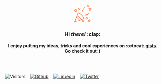 <div align="center">
        <br>
        <br>
        <br>
        <br>
        <img src="https://raw.githubusercontent.com/gokhanmelma/gokhanmelma/main/tada.svg?sanitize=true" width="60" height="60">
        <h3>Hi <i>there!</i> :clap: </h3>
        <h4>I enjoy putting my ideas, tricks and cool experiences on :octocat:<a href="https://gist.github.com/gokhanmelma" target="_blank"> gists</a>. Go check it out :)</h4>
        <br>
        <br>
</div>

<div>
        
![Visitors](https://visitor-badge.glitch.me/badge?page_id=gokhanmelma.gokhanmelma) &nbsp;&nbsp;
[![Github](https://img.shields.io/github/followers/gokhanmelma.svg?label=GitHub&style=social)](https://github.com/gokhanmelma) &nbsp;&nbsp;
[![Linkedin](https://img.shields.io/badge/LinkedIn--_.svg?style=social&logo=linkedin)](https://www.linkedin.com/in/gokhanmelma) &nbsp;&nbsp;
[![Twitter](https://img.shields.io/twitter/follow/gokhanmelma?label=Twitter&style=social)](https://twitter.com/intent/follow?screen_name=gokhanmelma) &nbsp;&nbsp;
</div>

<!-- --- -->

<br />
<!-- <img align="left" src="https://github-readme-stats.vercel.app/api/top-langs/?username=gokhanmelma&theme=white" />  -->

<!-- <img align="left" alt="gokhanmelma's Github Stats" src="https://github-readme-stats.vercel.app/api?username=gokhanmelma&show_icons=true&hide_border=true" /> -->
